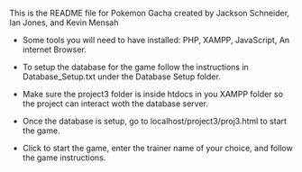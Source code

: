 This is the README file for Pokemon Gacha created by Jackson Schneider, Ian Jones, and Kevin Mensah

- Some tools you will need to have installed: PHP, XAMPP, JavaScript, An internet Browser.

- To setup the database for the game follow the instructions in Database_Setup.txt under the Database Setup folder. 

- Make sure the project3 folder is inside htdocs in you XAMPP folder so the project can interact woth the database server.

- Once the database is setup, go to localhost/project3/proj3.html to start the game.

- Click to start the game, enter the trainer name of your choice, and follow the game instructions.